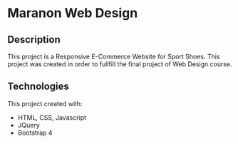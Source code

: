 # Maranon Web Design

## Description
This project is a Responsive E-Commerce Website for Sport Shoes. This project was created in order to fullfill the final project of Web Design course.

## Technologies
This project created with:
* HTML, CSS, Javascript
* JQuery
* Bootstrap 4
